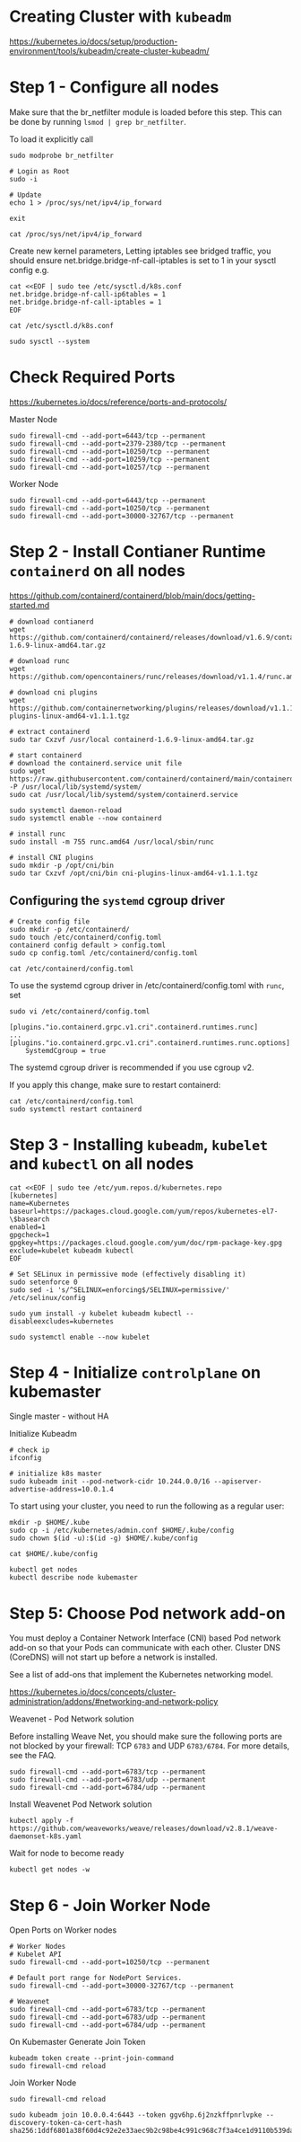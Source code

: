 # Creating Cluster with `kubeadm`

<https://kubernetes.io/docs/setup/production-environment/tools/kubeadm/create-cluster-kubeadm/>

# Step 1 - Configure all nodes

Make sure that the br_netfilter module is loaded before this step. This can be done by running `lsmod | grep br_netfilter`.

To load it explicitly call

```
sudo modprobe br_netfilter

# Login as Root
sudo -i

# Update 
echo 1 > /proc/sys/net/ipv4/ip_forward

exit

cat /proc/sys/net/ipv4/ip_forward
```

Create new kernel parameters, Letting iptables see bridged traffic, you should ensure net.bridge.bridge-nf-call-iptables is set to 1 in your sysctl config e.g.

```
cat <<EOF | sudo tee /etc/sysctl.d/k8s.conf
net.bridge.bridge-nf-call-ip6tables = 1
net.bridge.bridge-nf-call-iptables = 1
EOF

cat /etc/sysctl.d/k8s.conf

sudo sysctl --system
```


# Check Required Ports

<https://kubernetes.io/docs/reference/ports-and-protocols/>


Master Node 

```
sudo firewall-cmd --add-port=6443/tcp --permanent
sudo firewall-cmd --add-port=2379-2380/tcp --permanent
sudo firewall-cmd --add-port=10250/tcp --permanent
sudo firewall-cmd --add-port=10259/tcp --permanent
sudo firewall-cmd --add-port=10257/tcp --permanent
```


Worker Node
```
sudo firewall-cmd --add-port=6443/tcp --permanent
sudo firewall-cmd --add-port=10250/tcp --permanent
sudo firewall-cmd --add-port=30000-32767/tcp --permanent
```

# Step 2 - Install Contianer Runtime `containerd` on all nodes

<https://github.com/containerd/containerd/blob/main/docs/getting-started.md>

```
# download contianerd
wget https://github.com/containerd/containerd/releases/download/v1.6.9/containerd-1.6.9-linux-amd64.tar.gz

# download runc
wget https://github.com/opencontainers/runc/releases/download/v1.1.4/runc.amd64

# download cni plugins
wget https://github.com/containernetworking/plugins/releases/download/v1.1.1/cni-plugins-linux-amd64-v1.1.1.tgz

# extract containerd
sudo tar Cxzvf /usr/local containerd-1.6.9-linux-amd64.tar.gz

# start containerd
# download the containerd.service unit file 
sudo wget https://raw.githubusercontent.com/containerd/containerd/main/containerd.service -P /usr/local/lib/systemd/system/
sudo cat /usr/local/lib/systemd/system/containerd.service

sudo systemctl daemon-reload
sudo systemctl enable --now containerd

# install runc 
sudo install -m 755 runc.amd64 /usr/local/sbin/runc

# install CNI plugins
sudo mkdir -p /opt/cni/bin
sudo tar Cxzvf /opt/cni/bin cni-plugins-linux-amd64-v1.1.1.tgz
```

## Configuring the `systemd` cgroup driver

```
# Create config file 
sudo mkdir -p /etc/containerd/
sudo touch /etc/containerd/config.toml
containerd config default > config.toml
sudo cp config.toml /etc/containerd/config.toml

cat /etc/containerd/config.toml
```

To use the systemd cgroup driver in /etc/containerd/config.toml with `runc`, set

```
sudo vi /etc/containerd/config.toml
```

```
[plugins."io.containerd.grpc.v1.cri".containerd.runtimes.runc]
...
[plugins."io.containerd.grpc.v1.cri".containerd.runtimes.runc.options]
    SystemdCgroup = true
```

The systemd cgroup driver is recommended if you use cgroup v2.

If you apply this change, make sure to restart containerd:

```
cat /etc/containerd/config.toml
sudo systemctl restart containerd
```

# Step 3 - Installing `kubeadm`, `kubelet` and `kubectl` on all nodes

```
cat <<EOF | sudo tee /etc/yum.repos.d/kubernetes.repo
[kubernetes]
name=Kubernetes
baseurl=https://packages.cloud.google.com/yum/repos/kubernetes-el7-\$basearch
enabled=1
gpgcheck=1
gpgkey=https://packages.cloud.google.com/yum/doc/rpm-package-key.gpg
exclude=kubelet kubeadm kubectl
EOF

# Set SELinux in permissive mode (effectively disabling it)
sudo setenforce 0
sudo sed -i 's/^SELINUX=enforcing$/SELINUX=permissive/' /etc/selinux/config

sudo yum install -y kubelet kubeadm kubectl --disableexcludes=kubernetes

sudo systemctl enable --now kubelet
```

# Step 4 - Initialize `controlplane` on kubemaster

Single master - without HA

Initialize Kubeadm

```
# check ip
ifconfig

# initialize k8s master
sudo kubeadm init --pod-network-cidr 10.244.0.0/16 --apiserver-advertise-address=10.0.1.4
```

To start using your cluster, you need to run the following as a regular user:

```
mkdir -p $HOME/.kube
sudo cp -i /etc/kubernetes/admin.conf $HOME/.kube/config
sudo chown $(id -u):$(id -g) $HOME/.kube/config

cat $HOME/.kube/config
```

```
kubectl get nodes
kubectl describe node kubemaster
```

# Step 5: Choose Pod network add-on

You must deploy a Container Network Interface (CNI) based Pod network add-on so that your Pods can communicate with each other. Cluster DNS (CoreDNS) will not start up before a network is installed.

See a list of add-ons that implement the Kubernetes networking model.

<https://kubernetes.io/docs/concepts/cluster-administration/addons/#networking-and-network-policy>

Weavenet - Pod Network solution

Before installing Weave Net, you should make sure the following ports are not blocked by your firewall: TCP `6783` and UDP `6783/6784`. For more details, see the FAQ.

```
sudo firewall-cmd --add-port=6783/tcp --permanent
sudo firewall-cmd --add-port=6783/udp --permanent
sudo firewall-cmd --add-port=6784/udp --permanent
```

Install Weavenet Pod Network solution

```
kubectl apply -f https://github.com/weaveworks/weave/releases/download/v2.8.1/weave-daemonset-k8s.yaml
```

Wait for node to become ready
```
kubectl get nodes -w
```


# Step 6 - Join Worker Node

Open Ports on Worker nodes

```
# Worker Nodes
# Kubelet API
sudo firewall-cmd --add-port=10250/tcp --permanent

# Default port range for NodePort Services.
sudo firewall-cmd --add-port=30000-32767/tcp --permanent

# Weavenet 
sudo firewall-cmd --add-port=6783/tcp --permanent
sudo firewall-cmd --add-port=6783/udp --permanent
sudo firewall-cmd --add-port=6784/udp --permanent
```

On Kubemaster Generate Join Token
```
kubeadm token create --print-join-command
sudo firewall-cmd reload
```

Join Worker Node
```
sudo firewall-cmd reload

sudo kubeadm join 10.0.0.4:6443 --token ggv6hp.6j2nzkffpnrlvpke --discovery-token-ca-cert-hash sha256:1ddf6801a38f60d4c92e2e33aec9b2c98be4c991c968c7f3a4ce1d9110b539da
```